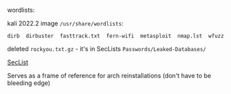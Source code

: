 wordlists:

kali 2022.2 image `/usr/share/wordlists`:  
```
dirb  dirbuster  fasttrack.txt  fern-wifi  metasploit  nmap.lst  wfuzz
```
deleted `rockyou.txt.gz` - it's in SecLists `Passwords/Leaked-Databases/`

[SecList](https://github.com/danielmiessler/SecLists)


Serves as a frame of reference for arch reinstallations (don't have to be bleeding edge) 
